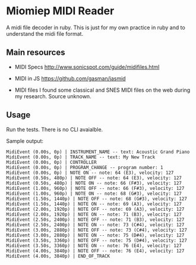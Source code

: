 # Miomiep MIDI Reader
A midi file decoder in ruby. This is just for my own practice in ruby and to understand the midi file format. 

## Main resources

+ MIDI Specs
http://www.sonicspot.com/guide/midifiles.html

+ MIDI in JS
https://github.com/gasman/jasmid

+ MIDI files
I found some classical and SNES MIDI files on the web during my research. Source unknown.

## Usage
Run the tests. There is no CLI avaialble.

Sample output:

    MidiEvent (0.00s, 0p) | INSTRUMENT_NAME -- text: Acoustic Grand Piano
    MidiEvent (0.00s, 0p) | TRACK_NAME -- text: My New Track
    MidiEvent (0.00s, 0p) | CONTROLLER
    MidiEvent (0.00s, 0p) | PROGRAM_CHANGE -- program number: 1
    MidiEvent (0.00s, 0p) | NOTE ON -- note: 64 (E3), velocity: 127
    MidiEvent (0.50s, 480p) | NOTE OFF -- note: 64 (E3), velocity: 127
    MidiEvent (0.50s, 480p) | NOTE ON -- note: 66 (F#3), velocity: 127
    MidiEvent (1.00s, 960p) | NOTE OFF -- note: 66 (F#3), velocity: 127
    MidiEvent (1.00s, 960p) | NOTE ON -- note: 68 (G#3), velocity: 127
    MidiEvent (1.50s, 1440p) | NOTE OFF -- note: 68 (G#3), velocity: 127
    MidiEvent (1.50s, 1440p) | NOTE ON -- note: 69 (A3), velocity: 127
    MidiEvent (2.00s, 1920p) | NOTE OFF -- note: 69 (A3), velocity: 127
    MidiEvent (2.00s, 1920p) | NOTE ON -- note: 71 (B3), velocity: 127
    MidiEvent (2.50s, 2400p) | NOTE OFF -- note: 71 (B3), velocity: 127
    MidiEvent (2.50s, 2400p) | NOTE ON -- note: 73 (C#4), velocity: 127
    MidiEvent (3.00s, 2880p) | NOTE OFF -- note: 73 (C#4), velocity: 127
    MidiEvent (3.00s, 2880p) | NOTE ON -- note: 75 (D#4), velocity: 127
    MidiEvent (3.50s, 3360p) | NOTE OFF -- note: 75 (D#4), velocity: 127
    MidiEvent (3.50s, 3360p) | NOTE ON -- note: 76 (E4), velocity: 127
    MidiEvent (4.00s, 3840p) | NOTE OFF -- note: 76 (E4), velocity: 127
    MidiEvent (4.00s, 3840p) | END_OF_TRACK